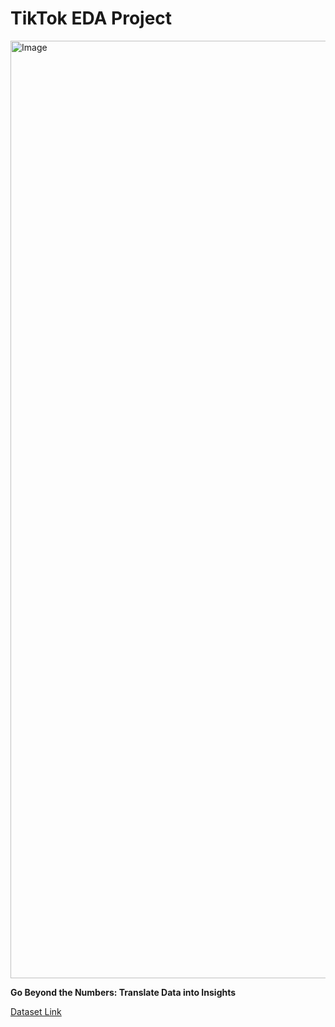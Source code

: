 # TikTok EDA Project

<img src="https://marketertricks.com/wp-content/uploads/2019/10/TikTok-analytics-of-any-account-3.jpg" alt="Image" width="1500">

**Go Beyond the Numbers: Translate Data into Insights**

[Dataset Link](https://www.kaggle.com/datasets/yakhyojon/tiktok)
